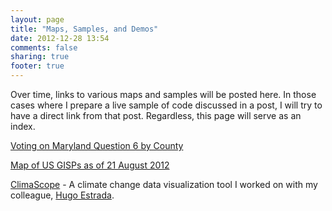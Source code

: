 ```yaml
---
layout: page
title: "Maps, Samples, and Demos"
date: 2012-12-28 13:54
comments: false
sharing: true
footer: true
---
```


Over time, links to various maps and samples will be posted here. In those cases where I prepare a live sample of code discussed in a post, I will try to have a direct link from that post. Regardless, this page will serve as an index.

[Voting on Maryland Question 6 by County](/assets/demos/mdq6/)

[Map of US GISPs as of 21 August 2012](/assets/demos/clustermap/)

[ClimaScope](http://climascope.tyndall.ac.uk/) - A climate change data visualization tool I worked on with my colleague, [Hugo Estrada](http://twitter.com/hugoestr).